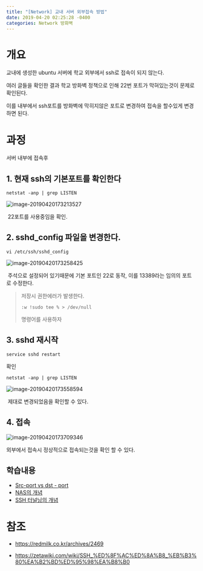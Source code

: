```yaml
---
title: "[Network] 교내 서버 외부접속 방법"
date: 2019-04-20 02:25:28 -0400
categories: Network 방화벽
---
```




# 개요

교내에 생성한 ubuntu 서버에 학교 외부에서 ssh로 접속이 되지 않는다.

여러 글들을 확인한 결과 학교 방화벽 정책으로 인해 22번 포트가 막혀있는것이 문제로 확인된다.

이를 내부에서 ssh포트를 방화벽에 막히지않은 포트로 변경하여 접속을 할수있게 변경하면 된다.



# 과정

서버 내부에 접속후

## 1. 현재 ssh의 기본포트를 확인한다

```
netstat -anp | grep LISTEN
```

![image-20190420173213527](/Users/dadadamarine/Desktop/study/blog/dadadamarine.github.io/assets/images/image-20190420173213527.png)



​	22포트를 사용중임을 확인.



## 2. sshd_config 파일을 변경한다.

```
vi /etc/ssh/sshd_config
```

![image-20190420173258425](/Users/dadadamarine/Desktop/study/blog/dadadamarine.github.io/assets/images/image-20190420173258425.png)

​	주석으로 설정되어 있기때문에 기본 포트인 22로 동작, 이를 13389라는 임의의 포트로 수정한다.



> 저장시 권한에러가 발생한다. 
>
> ```
> :w !sudo tee % > /dev/null
> ```
>
> 명령어를 사용하자





## 3. sshd 재시작

```
service sshd restart
```

확인

```
netstat -anp | grep LISTEN
```

![image-20190420173558594](/Users/dadadamarine/Desktop/study/blog/dadadamarine.github.io/assets/images/image-20190420173558594.png)

​	제대로 변경되었음을 확인할 수 있다.



## 4. 접속

![image-20190420173709346](/Users/dadadamarine/Desktop/study/blog/dadadamarine.github.io/assets/images/image-20190420173709346.png)

외부에서 접속시 정상적으로 접속되는것을 확인 할 수 있다.





## 학습내용



- [Src-port vs dst - port](<https://kldp.org/node/153156>)
- [NAS의 개념](<https://www.seagate.com/kr/ko/tech-insights/what-is-nas-master-ti/>)
- [SSH 터널닝의 개념](<https://bimmermac.com/1916>)



# 참조 

- <https://redmilk.co.kr/archives/2469> 

- <https://zetawiki.com/wiki/SSH_%ED%8F%AC%ED%8A%B8_%EB%B3%80%EA%B2%BD%ED%95%98%EA%B8%B0>

